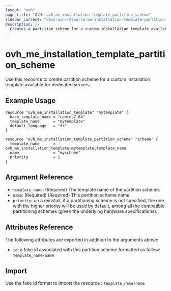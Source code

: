 ```yaml
---
layout: "ovh"
page_title: "OVH: ovh_me_installation_template_partition_scheme"
sidebar_current: "docs-ovh-resource-me-installation-template-partition-scheme-x"
description: |-
  Creates a partition scheme for a custom installation template available for dedicated servers.
---
```


# ovh_me_installation_template_partition_scheme

Use this resource to create partition scheme for a custom installation template available for dedicated servers.

## Example Usage

```hcl
resource "ovh_me_installation_template" "mytemplate" {
  base_template_name = "centos7_64"
  template_name      = "mytemplate"
  default_language   = "fr"
}

resource "ovh_me_installation_template_partition_scheme" "scheme" {
  template_name      = ovh_me_installation_template.mytemplate.template_name
  name               = "myscheme"
  priority           = 1
}
```

## Argument Reference

* `template_name`: (Required) The template name of the partition scheme.
* `name`: (Required) (Required) This partition scheme name.
* `priority`: on a reinstall, if a partitioning scheme is not specified, the one with the higher priority will be used by default, among all the compatible partitioning schemes (given the underlying hardware specifications).


## Attributes Reference

The following attributes are exported in addition to the arguments above:

* `id`: a fake id associated with this partition scheme formatted as follow: `template_name/name`

## Import

Use the fake id format to import the resource : `template_name/name`
